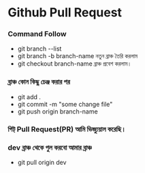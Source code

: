 # Github Pull Request
### Command Follow
* git branch --list
* git branch -b branch-name নতুন ব্রাঞ্চ তৈরি করলাম 
* git checkout branch-name ব্রাঞ্চ প্রবেশ করলাম। 
### ব্রাঞ্চ কোন কিছু চেঞ্জ করার পর 
* git add .
* git commit -m "some change file"
* git push origin branch-name
### গিট্ Pull Request(PR) আমি ভিজ্যুয়াল করেছি। 

### dev ব্রাঞ্চ থেকে পুল করবো আমার ব্রাঞ্চ 
* git pull origin dev


